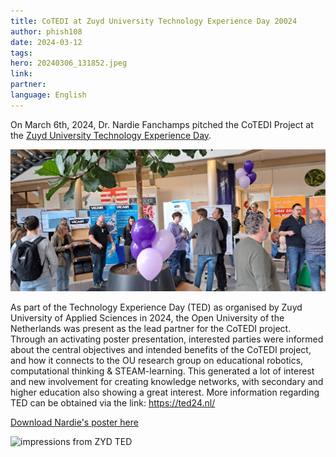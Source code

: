 ```yaml
---
title: CoTEDI at Zuyd University Technology Experience Day 20024
author: phish108
date: 2024-03-12
tags: 
hero: 20240306_131852.jpeg
link: 
partner: 
language: English
---
```


On March 6th, 2024, Dr. Nardie Fanchamps pitched the CoTEDI Project at the [Zuyd University Technology Experience Day](https://ted24.nl).

![impressions from ZYD TED](20240306_111133_resized.jpg)

As part of the Technology Experience Day (TED) as organised by Zuyd University of Applied Sciences in 2024, the Open University of the Netherlands was present as the lead partner for the CoTEDI project. Through an activating poster presentation, interested parties were informed about the central objectives and intended benefits of the CoTEDI project, and how it connects to the OU research group on educational robotics, computational thinking & STEAM-learning. This generated a lot of interest and new involvement for creating knowledge networks, with secondary and higher education also showing a great interest. More information regarding TED can be obtained via the link: https://ted24.nl/

[Download Nardie's poster here](Poster_TED_Research_Group_06-03-2024.pdf)

![impressions from ZYD TED](20240306_10144_resized.jpg)


